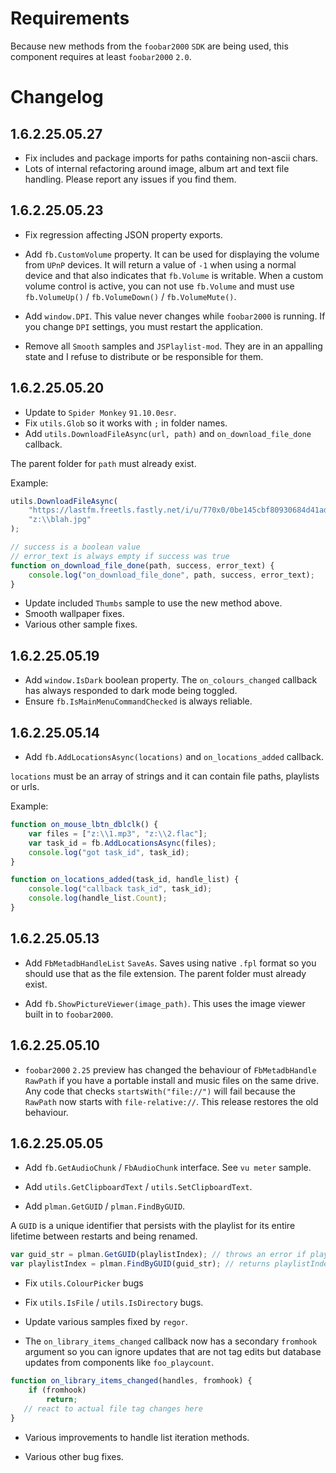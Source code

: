 # Requirements
Because new methods from the `foobar2000` `SDK` are being used, this component
requires at least `foobar2000` `2.0`.

# Changelog

## 1.6.2.25.05.27
- Fix includes and package imports for paths containing non-ascii chars.
- Lots of internal refactoring around image, album art and text file
handling. Please report any issues if you find them.

## 1.6.2.25.05.23
- Fix regression affecting JSON property exports.

- Add `fb.CustomVolume` property. It can be used for displaying the volume from `UPnP` devices. It
will return a value of `-1` when using a normal device and that also indicates that `fb.Volume` is
writable. When a custom volume control is active, you can not use `fb.Volume` and must use
`fb.VolumeUp()` / `fb.VolumeDown()` / `fb.VolumeMute()`.

- Add `window.DPI`. This value never changes while `foobar2000` is running. If you change `DPI`
settings, you must restart the application.

- Remove all `Smooth` samples and `JSPlaylist-mod`. They are in an appalling state
and I refuse to distribute or be responsible for them.

## 1.6.2.25.05.20
- Update to `Spider Monkey` `91.10.0esr`.
- Fix `utils.Glob` so it works with `;` in folder names.
- Add `utils.DownloadFileAsync(url, path)` and `on_download_file_done` callback. 

The parent folder for `path` must already exist.

Example:

```js
utils.DownloadFileAsync(
    "https://lastfm.freetls.fastly.net/i/u/770x0/0be145cbf80930684d41ad524fe53768.jpg",
    "z:\\blah.jpg"
);

// success is a boolean value
// error_text is always empty if success was true
function on_download_file_done(path, success, error_text) {
	console.log("on_download_file_done", path, success, error_text);
}
```

- Update included `Thumbs` sample to use the new method above.
- Smooth wallpaper fixes.
- Various other sample fixes.

## 1.6.2.25.05.19
- Add `window.IsDark` boolean property. The `on_colours_changed` callback has always
responded to dark mode being toggled.
- Ensure `fb.IsMainMenuCommandChecked` is always reliable.

## 1.6.2.25.05.14
- Add `fb.AddLocationsAsync(locations)` and `on_locations_added` callback.

`locations` must be an array of strings and it can contain file paths, playlists or urls.

Example:

```js
function on_mouse_lbtn_dblclk() {
	var files = ["z:\\1.mp3", "z:\\2.flac"];
	var task_id = fb.AddLocationsAsync(files);
	console.log("got task_id", task_id);
}

function on_locations_added(task_id, handle_list) {
	console.log("callback task_id", task_id);
	console.log(handle_list.Count);
}
```

## 1.6.2.25.05.13
- Add `FbMetadbHandleList` `SaveAs`. Saves using native `.fpl`
format so you should use that as the file extension. The
parent folder must already exist.

- Add `fb.ShowPictureViewer(image_path)`. This uses the image
viewer built in to `foobar2000`.

## 1.6.2.25.05.10
- `foobar2000` `2.25` preview has changed the behaviour of `FbMetadbHandle` `RawPath` if you
have a portable install and music files on the same drive. Any code that checks `startsWith("file://")`
will fail because the `RawPath` now starts with `file-relative://`. This release restores the old
behaviour.

## 1.6.2.25.05.05
- Add `fb.GetAudioChunk` / `FbAudioChunk` interface. See `vu meter` sample.

- Add `utils.GetClipboardText` / `utils.SetClipboardText`.

- Add `plman.GetGUID` / `plman.FindByGUID`.

A `GUID` is a unique identifier that persists with the playlist for its entire
lifetime between restarts and being renamed.

```js
var guid_str = plman.GetGUID(playlistIndex); // throws an error if playlistIndex is out of bounds
var playlistIndex = plman.FindByGUID(guid_str); // returns playlistIndex or -1 if not found
```

- Fix `utils.ColourPicker` bugs

- Fix `utils.IsFile` / `utils.IsDirectory` bugs.

- Update various samples fixed by `regor`.

- The `on_library_items_changed` callback now has a secondary `fromhook` argument so you can ignore updates that are not tag edits but database updates from components like `foo_playcount`.

```js
function on_library_items_changed(handles, fromhook) {
    if (fromhook)
        return;
   // react to actual file tag changes here
}
```

- Various improvements to handle list iteration methods.

- Various other bug fixes.
